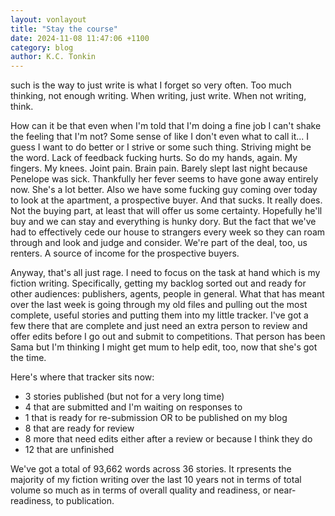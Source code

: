 ```yaml
---
layout: vonlayout
title: "Stay the course"
date: 2024-11-08 11:47:06 +1100
category: blog
author: K.C. Tonkin
---
```


such is the way to just write is what I forget so very often. Too much thinking, not enough writing. When writing, just write. When not writing, think.

How can it be that even when I'm told that I'm doing a fine job I can't shake the feeling that I'm not? Some sense of like I don't even what to call it... I guess I want to do better or I strive or some such thing. Striving might be the word. Lack of feedback fucking hurts. So do my hands, again. My fingers. My knees. Joint pain. Brain pain. Barely slept last night because Penelope was sick. Thankfully her fever seems to have gone away entirely now. She's a lot better. Also we have some fucking guy coming over today to look at the apartment, a prospective buyer. And that sucks. It really does. Not the buying part, at least that will offer us some certainty. Hopefully he'll buy and we can stay and everything is hunky dory. But the fact that we've had to effectively cede our house to strangers every week so they can roam through and look and judge and consider. We're part of the deal, too, us renters. A source of income for the prospective buyers.

Anyway, that's all just rage. I need to focus on the task at hand which is my fiction writing. Specifically, getting my backlog sorted out and ready for other audiences: publishers, agents, people in general. What that has meant over the last week is going through my old files and pulling out the most complete, useful stories and putting them into my little tracker. I've got a few there that are complete and just need an extra person to review and offer edits before I go out and submit to competitions. That person has been Sama but I'm thinking I might get mum to help edit, too, now that she's got the time.

Here's where that tracker sits now:
<ul>
<li>3 stories published (but not for a very long time)</li>
<li>4 that are submitted and I'm waiting on responses to</li>
<li>1 that is ready for re-submission OR to be published on my blog</li> 
<li>8 that are ready for review</li>
<li>8 more that need edits either after a review or because I think they do</li>
<li>12 that are unfinished</li>
</ul>

We've got a total of 93,662 words across 36 stories. It rpresents the majority of my fiction writing over the last 10 years not in terms of total volume so much as in terms of overall quality and readiness, or near-readiness, to publication.
